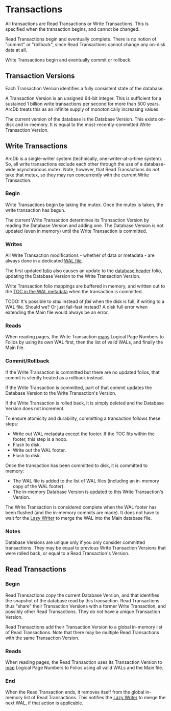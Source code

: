 # Transactions

All transactions are Read Transactions or Write Transactions. This is specified when the transaction begins, and cannot be changed.

Read Transactions begin and eventually complete. There is no notion of "commit" or "rollback", since Read Transactions cannot change any on-disk data at all.

Write Transactions begin and eventually commit or rollback.

## Transaction Versions

Each Transaction Version identifies a fully consistent state of the database.

A Transaction Version is an unsigned 64-bit integer. This is sufficient for a sustained 1 billion write transactions per second for more than 500 years. ArcDb treats this as an infinite supply of monotonically increasing values.

The current version of the database is the Database Version. This exists on-disk and in-memory. It is equal to the most-recently-committed Write Transaction Version.

## Write Transactions

ArcDb is a single-writer system (technically, one-writer-at-a-time system). So, all write transactions exclude each other through the use of a database-wide asynchronous mutex. Note, however, that Read Transactions do *not* take that mutex, so they may run concurrently with the current Write Transaction.

### Begin

Write Transactions begin by taking the mutex. Once the mutex is taken, the write transaction has begun.

The current Write Transaction determines its Transaction Version by reading the Database Version and adding one. The Database Version is not updated (even in memory) until the Write Transaction is committed.

### Writes

All Write Transaction modifications - whether of data or metadata - are always done in a dedicated [WAL file](./file-formats/wal.md).

The first updated [folio](./file-formats/folios.md) also causes an update to the [database header](./file-formats/database.md#database-header) folio, updating the Database Version to the Write Transaction Version.

Write Transaction folio mappings are buffered in memory, and written out to the [TOC in the WAL metadata](./file-formats/wal.md) when the transaction is committed.

TODO: It's possible to *stall* instead of *fail* when the disk is full, if writing to a WAL file. Should we? Or just fail-fast instead? A disk full error when extending the Main file would always be an error.

### Reads

When reading pages, the Write Transaction [maps](./mapping.md) Logical Page Numbers to Folios by using its own WAL first, then the list of valid WALs, and finally the Main file.

### Commit/Rollback

If the Write Transaction is committed but there are no updated folios, that commit is silently treated as a rollback instead.

If the Write Transaction is committed, part of that commit updates the Database Version to the Write Transaction's Version.

If the Write Transaction is rolled back, it is simply deleted and the Database Version does not increment.

To ensure atomicity and durability, committing a transaction follows these steps:
- Write out WAL metadata except the footer. If the TOC fits within the footer, this step is a noop.
- Flush to disk.
- Write out the WAL footer.
- Flush to disk.

Once the transaction has been committed to disk, it is committed to memory:
- The WAL file is added to the list of WAL files (including an in-memory copy of the WAL footer).
- The in-memory Database Version is updated to this Write Transaction's Version.

The Write Transaction is considered complete when the WAL footer has been flushed (and the in-memory commits are made). It does not have to wait for the [Lazy Writer](./lazy-writer.md) to merge the WAL into the Main database file.

### Notes

Database Versions are unique only if you only consider committed transactions. They may be equal to previous Write Transaction Versions that were rolled back, or equal to a Read Transaction's Version.

## Read Transactions

### Begin

Read Transactions copy the current Database Version, and that identifies the snapshot of the database read by this transaction. Read Transactions thus "share" their Transaction Versions with a former Write Transaction, and possibly other Read Transactions. They do not have a unique Transaction Version.

Read Transactions add their Transaction Version to a global in-memory list of Read Transactions. Note that there may be multiple Read Transactions with the same Transaction Version.

### Reads

When reading pages, the Read Transaction uses its Transaction Version to [map](./mapping.md) Logical Page Numbers to Folios using all valid WALs and the Main file.

### End

When the Read Transaction ends, it removes itself from the global in-memory list of Read Transactions. This notifies the [Lazy Writer](./lazy-writer.md) to merge the next WAL, if that action is applicable.
